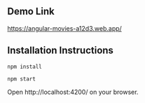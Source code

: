 ## Demo Link

https://angular-movies-a12d3.web.app/
## Installation Instructions

`npm install`

`npm start`

Open http://localhost:4200/ on your browser.
